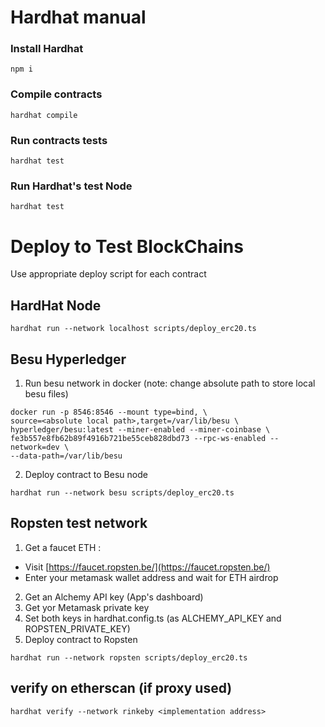 # Hardhat manual
### Install Hardhat
```shell
npm i
```
### Compile contracts
```shell
hardhat compile
```
### Run contracts tests
```shell
hardhat test
```
### Run Hardhat's test Node
```shell
hardhat test
```

# Deploy to Test BlockChains
Use appropriate deploy script for each contract

## HardHat Node
```shell
hardhat run --network localhost scripts/deploy_erc20.ts
```
## Besu Hyperledger
1. Run besu network in docker
(note: change absolute path to store local besu files)
```shell
docker run -p 8546:8546 --mount type=bind, \
source=<absolute local path>,target=/var/lib/besu \ 
hyperledger/besu:latest --miner-enabled --miner-coinbase \ 
fe3b557e8fb62b89f4916b721be55ceb828dbd73 --rpc-ws-enabled --network=dev \
--data-path=/var/lib/besu
```
2. Deploy contract to Besu node
```shell
hardhat run --network besu scripts/deploy_erc20.ts
```

## Ropsten test network
1. Get a faucet ETH :
 - Visit [https://faucet.ropsten.be/](https://faucet.ropsten.be/)
 - Enter your metamask wallet address and wait for ETH airdrop
2. Get an Alchemy API key (App's dashboard)
3. Get yor Metamask private key
4. Set both keys in hardhat.config.ts (as ALCHEMY_API_KEY and ROPSTEN_PRIVATE_KEY)
5. Deploy contract to Ropsten
```shell
hardhat run --network ropsten scripts/deploy_erc20.ts
```

## verify on etherscan (if proxy used)
```shell
hardhat verify --network rinkeby <implementation address>
```
